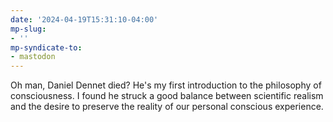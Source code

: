 ```yaml
---
date: '2024-04-19T15:31:10-04:00'
mp-slug:
- ''
mp-syndicate-to:
- mastodon
---
```


Oh man, Daniel Dennet died?  He's my first introduction to the philosophy of consciousness.  I found he struck a good balance between scientific realism and the desire to preserve the reality of our personal conscious experience.